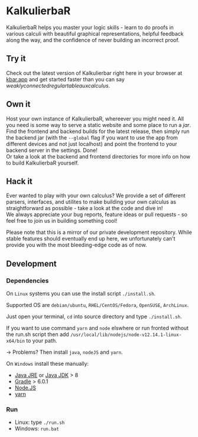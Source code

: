 # KalkulierbaR

KalkulierbaR helps you master your logic skills - learn to do proofs in various calculi with beautiful graphical representations, helpful feedback along the way, and the confidence of never building an incorrect proof.

## Try it

Check out the latest version of Kalkulierbar right here in your browser at [kbar.app](https://kbar.app) and get started faster than you can say *weaklyconnectedregulartableauxcalculus*.

## Own it

Host your own instance of KalkulierbaR, whereever you might need it. All you need is some way to serve a static website and some place to run a *jar*.  
Find the frontend and backend builds for the latest release, then simply run the backend jar (with the `--global` flag if you want to use the app from different devices and not just localhost) and point the frontend to your backend server in the settings. Done!  
Or take a look at the backend and frontend directories for more info on how to build KalkulierbaR yourself.

## Hack it

Ever wanted to play with your own calculus? We provide a set of different parsers, interfaces, and utilites to make building your own calculus as straightforward as possible - take a look at the code and dive in!  
We always appreciate your bug reports, feature ideas or pull requests - so feel free to join us in building something cool!  

Please note that this is a mirror of our private development repository. While stable features should eventually end up here, we unfortunately can't provide you with the most bleeding-edge code as of now.

## Development
### Dependencies
On `Linux` systems you can use the install script `./install.sh`.

Supported OS are `debian/ubuntu`, `RHEL/CentOS/Fedora`, `OpenSUSE`, `ArchLinux`.

Just open your terminal, `cd` into source directory and type `./install.sh`.

If you want to use command `yarn` and `node` elswhere or run fronted without the run.sh script then add `/usr/local/lib/nodejs/node-v12.14.1-linux-x64/bin` to your path.

-> Problems? Then install `java`, `nodeJS` and `yarn`.

On `Windows` install these manually:
- [Java JRE](https://www.java.com/de/download/win10.jsp) or [Java JDK](https://www.oracle.com/technetwork/java/javase/downloads/jdk11-downloads-5066655.html) > 8
- [Gradle](https://gradle.org/install/) > 6.0.1
- [Node.JS](https://nodejs.org/en/download/)
- [yarn](https://yarnpkg.com/en/docs/install#debian-stable)

### Run
- Linux: type `./run.sh`
- Windows: `run.bat`

